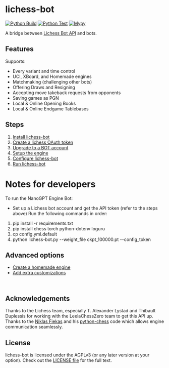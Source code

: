 # lichess-bot
[![Python Build](https://github.com/lichess-bot-devs/lichess-bot/actions/workflows/python-build.yml/badge.svg)](https://github.com/lichess-bot-devs/lichess-bot/actions/workflows/python-build.yml)
[![Python Test](https://github.com/lichess-bot-devs/lichess-bot/actions/workflows/python-test.yml/badge.svg)](https://github.com/lichess-bot-devs/lichess-bot/actions/workflows/python-test.yml)
[![Mypy](https://github.com/lichess-bot-devs/lichess-bot/actions/workflows/mypy.yml/badge.svg)](https://github.com/lichess-bot-devs/lichess-bot/actions/workflows/mypy.yml)

A bridge between [Lichess Bot API](https://lichess.org/api#tag/Bot) and bots.

## Features
Supports:
- Every variant and time control
- UCI, XBoard, and Homemade engines
- Matchmaking (challenging other bots)
- Offering Draws and Resigning
- Accepting move takeback requests from opponents
- Saving games as PGN
- Local & Online Opening Books
- Local & Online Endgame Tablebases

## Steps
1. [Install lichess-bot](https://github.com/lichess-bot-devs/lichess-bot/wiki/How-to-Install)
2. [Create a lichess OAuth token](https://github.com/lichess-bot-devs/lichess-bot/wiki/How-to-create-a-Lichess-OAuth-token)
3. [Upgrade to a BOT account](https://github.com/lichess-bot-devs/lichess-bot/wiki/Upgrade-to-a-BOT-account)
4. [Setup the engine](https://github.com/lichess-bot-devs/lichess-bot/wiki/Setup-the-engine)
5. [Configure lichess-bot](https://github.com/lichess-bot-devs/lichess-bot/wiki/Configure-lichess-bot)
7. [Run lichess-bot](https://github.com/lichess-bot-devs/lichess-bot/wiki/How-to-Run-lichess%E2%80%90bot)

# Notes for developers
To run the NanoGPT Engine Bot:
- Set up a Lichess bot account and get the API token (refer to the steps above)
Run the following commands in order:
1. pip install -r requirements.txt
2. pip install chess torch python-dotenv loguru
3. cp config.yml.default
4. python lichess-bot.py --weight_file ckpt_100000.pt --config_token <YOUR LICHESS API TOKEN>

## Advanced options
- [Create a homemade engine](https://github.com/lichess-bot-devs/lichess-bot/wiki/Create-a-homemade-engine)
- [Add extra customizations](https://github.com/lichess-bot-devs/lichess-bot/wiki/Extra-customizations)

<br />

## Acknowledgements
Thanks to the Lichess team, especially T. Alexander Lystad and Thibault Duplessis for working with the LeelaChessZero team to get this API up. Thanks to the [Niklas Fiekas](https://github.com/niklasf) and his [python-chess](https://github.com/niklasf/python-chess) code which allows engine communication seamlessly.

## License
lichess-bot is licensed under the AGPLv3 (or any later version at your option). Check out the [LICENSE file](https://github.com/lichess-bot-devs/lichess-bot/blob/master/LICENSE) for the full text.

